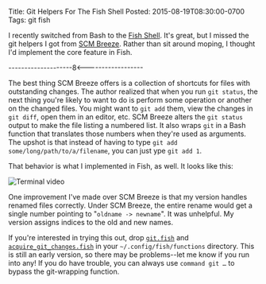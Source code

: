 Title: Git Helpers For The Fish Shell
Posted: 2015-08-19T08:30:00-0700
Tags:
    git
    fish

I recently switched from Bash to the [Fish Shell](http://fishshell.com/). It's great, but I missed the git helpers I got from [SCM Breeze](http://github.com/ndbroadbent/scm_breeze). Rather than sit around moping, I thought I'd implement the core feature in Fish.

--------------------8<------------------

The best thing SCM Breeze offers is a collection of shortcuts for files with outstanding changes. The author realized that when you run `git status`, the next thing you're likely to want to do is perform some operation or another on the changed files. You might want to `git add` them, view the changes in `git diff`, open them in an editor, etc. SCM Breeze alters the `git status` output to make the file listing a numbered list. It also wraps `git` in a Bash function that translates those numbers when they're used as arguments. The upshot is that instead of having to type `git add some/long/path/to/a/filename`, you can just ype `git add 1`.

That behavior is what I implemented in Fish, as well. It looks like this:

![Terminal video](https://cdn.erincall.com/48a79a4f594d917c242f7cab6f9810ee137b82f9)

One improvement I've made over SCM Breeze is that my version handles renamed files correctly. Under SCM Breeze, the entire rename would get a single number pointing to "`oldname -> newname`". It was unhelpful. My version assigns indices to the old and new names.

If you're interested in trying this out, drop [`git.fish`](https://git.erincall.com/ErinCall/dotfiles/blob/master/.config/fish/functions/git.fish) and [`acquire_git_changes.fish`](https://git.erincall.com/ErinCall/dotfiles/blob/master/.config/fish/functions/acquire_git_changes.fish) in your `~/.config/fish/functions` directory. This is still an early version, so there may be problems--let me know if you run into any! If you do have trouble, you can always use `command git …` to bypass the git-wrapping function.
